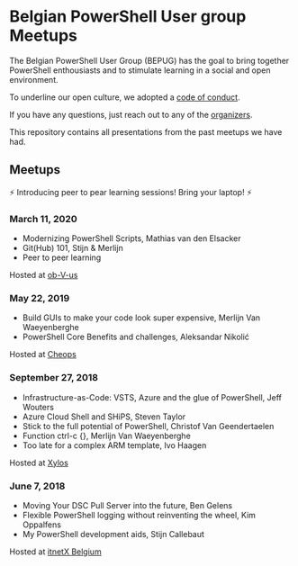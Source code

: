 # Belgian PowerShell User group Meetups

The Belgian PowerShell User Group (BEPUG) has the goal to bring together PowerShell enthousiasts and to stimulate learning in a social and open environment.

To underline our open culture, we adopted a [code of conduct](.github/CODE_OF_CONDUCT.md).

If you have any questions, just reach out to any of the [organizers](.github/AUTHORS.md).

This repository contains all presentations from the past meetups we have had.

## Meetups

:zap: Introducing peer to pear learning sessions! Bring your laptop! :zap:

### March 11, 2020

* Modernizing PowerShell Scripts, Mathias van den Elsacker
* Git(Hub) 101, Stijn & Merlijn
* Peer to peer learning

Hosted at [ob-V-us](https://www.obvus.be)

### May 22, 2019

* Build GUIs to make your code look super expensive, Merlijn Van Waeyenberghe
* PowerShell Core Benefits and challenges, Aleksandar Nikolić

Hosted at [Cheops](https://www.cheops.com/)

### September 27, 2018

* Infrastructure-as-Code: VSTS, Azure and the glue of PowerShell, Jeff Wouters
* Azure Cloud Shell and SHiPS, Steven Taylor
* Stick to the full potential of PowerShell, Christof Van Geendertaelen
* Function ctrl-c {}, Merlijn Van Waeyenberghe
* Too late for a complex ARM template, Ivo Haagen

Hosted at [Xylos](https://www.xylos.com/)

### June 7, 2018

* Moving Your DSC Pull Server into the future, Ben Gelens
* Flexible PowerShell logging without reinventing the wheel, Kim Oppalfens
* My PowerShell development aids, Stijn Callebaut

Hosted at [itnetX Belgium](https://www.itnetx.be)
